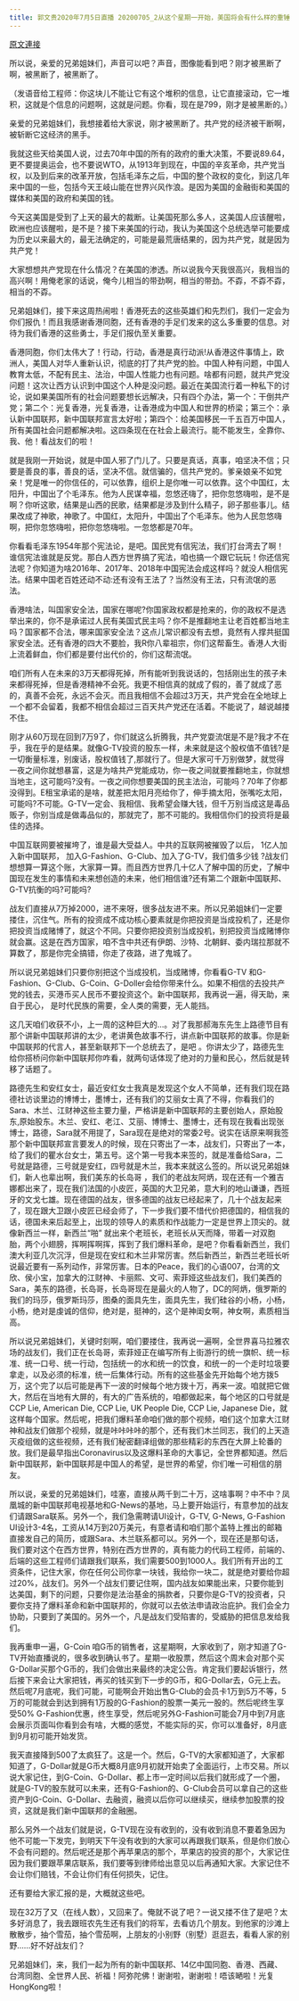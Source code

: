```yaml
---
title: 郭文贵2020年7月5日直播 20200705_2从这个星期一开始，美国将会有什么样的重锤的具体队C P的惩罚和制裁，一切都已经开始！
---
```


[原文連接](https://gnews.org/ThreadView/53481811)

所以说，亲爱的兄弟姐妹们，声音可以吧？声音，图像能看到吧？刚才被黑断了啊，被黑断了，被黑断了。


（发语音给工程师：你这块儿不能让它有这个堆积的信息，让它直接滚动，它一堆积，这就是个信息的问题啊，这就是问题。你看，现在是799，刚才是被黑断的。）


亲爱的兄弟姐妹们，我想接着给大家说，刚才被黑断了。共产党的经济被干断啊，被斩断它这经济的黑手。


我就这些天给美国人说，过去70年中国的所有的政府的重大决策，不要说89.64，更不要提奥运会，也不要说WTO，从1913年到现在，中国的辛亥革命，共产党当权，以及到后来的改革开放，包括毛泽东之后，中国的整个政权的变化，到这几年来中国的一些，包括今天王岐山能在世界兴风作浪。是因为美国的金融街和美国的媒体和美国的政府和美国的钱。


今天这美国是受到了上天的最大的裁断。让美国死那么多人，这美国人应该醒啦，欧洲也应该醒啦，是不是？接下来美国的行动，我认为美国这个总统选举可能要成为历史以来最大的，最无法确定的，可能是最荒唐结果的，因为共产党，就是因为共产党！


大家想想共产党现在什么情况？在美国的渗透。所以说我今天我很高兴，我相当的高兴啊！用俺老家的话说，俺今儿相当的带劲啊，相当的带劲。不孬，不孬不孬，相当的不孬。


兄弟姐妹们，接下来这周热闹啦！香港死去的这些英雄们和先烈们，我们一定会为你们报仇！而且我感谢香港同胞，还有香港的手足们发来的这么多重要的信息。对待为我们香港的这些勇士，手足们报仇至关重要。


香港同胞，你们太伟大了！行动，行动，香港是真行动派!从香港这件事情上，欧洲人，美国人对华人重新认识，彻底的打了共产党的脸。中国人种有问题，中国人教育太低，不配有民主、法治，中国人性能力也有问题。啥都有问题，就共产党没问题！这次让西方认识到中国这个人种是没问题。最近在美国流行着一种私下的讨论，说如果美国所有的社会问题要想长远解决，只有四个办法，第一个：干倒共产党；第二个：光复香港，光复香港，让香港成为中国人和世界的桥梁；第三个：承认新中国联邦，新中国联邦宣言太好啦；第四个：给美国移民一千五百万中国人，所有美国社会问题都解决啦。这四条现在在社会上最流行。能不能发生，全靠你、我、他！看战友们的啦！


就是我刚一开始说，就是中国人邪了门儿了。只要是真话，真事，咱坚决不信；只要是善良的事，善良的话，坚决不信。就信骗的，信共产党的。爹亲娘亲不如党亲！党是唯一的你信任的，可以依靠，组织上是你唯一可以依靠。这个中国红，太阳升，中国出了个毛泽东。他为人民谋幸福，忽悠还嗨了，把你忽悠嗨啦，是不是啊？你听这歌，结果是山西的民歌，结果都是涉及到什么精子，卵子那些事儿。结果改成了神歌，神歌了。中国红，太阳升，中国出了个毛泽东。他为人民忽悠嗨啊，把你忽悠嗨啦，把你忽悠嗨啦。一忽悠都是70年。


你看看毛泽东1954年那个宪法论，是吧。国民党有信宪法，我们打台湾去了啊！谁信宪法谁就是反党。那白人西方世界搞了宪法，咱也搞一个跟它玩玩！你还信宪法呢？你知道为啥2016年、2017年、2018年中国宪法会成这样吗？就没人相信宪法。结果中国老百姓还动不动:还有没有王法了？当然没有王法，只有流氓的恶法。


香港啥法，叫国家安全法，国家在哪呢?你国家政权都是抢来的，你的政权不是选举出来的，你不是承诺过人民有美国式民主吗？你不是推翻地主让老百姓都当地主吗？国家都不合法，哪来国家安全法？这点儿常识都没有去想，竟然有人撑共挺国家安全法。还有香港的四大不要脸，我R你八辈祖宗，你们这帮畜生。香港人大街上流着鲜血，你们都是要付出代价的，你们这帮流氓。


咱们所有人在未来的3万天都得死掉，所有能听到我说话的，包括刚出生的孩子未来都得死掉，但是香港精神不会死。我更不相信真的就成了假的，善了就成了恶的，真善不会死，永远不会灭。而且我相信不会超过3万天，共产党会在全地球上一个都不会留着，我都不相信会超过三百天共产党还在活着。不能说了，越说越搂不住。


刚才从60万现在回到7万9了，你们就这么折腾我，共产党耍流氓是不是?我才不在乎，我在乎的是结果。就像G-TV投资的股东一样，未来就是这个股权值不值钱?是一切衡量标准，别废话，股权值钱了,那就行了。但是大家可千万别做梦，就觉得一夜之间你就想暴富，这是为啥共产党能成功，你一夜之间就要推翻地主，你就想当地主，这可能吗?没有。一夜之间你想要美国的民主法治，可能吗？70年了你都没得到。E租宝承诺的是啥，就差把太阳月亮给你了，伸手摘太阳，张嘴吃太阳，可能吗?不可能。G-TV一定会、我相信、我希望会赚大钱，但千万别当成这是毒品贩子，你别当成是做毒品似的，那就完了，那不可能的。我相信你们的投资将是最佳的选择。


中国互联网要被摧垮了，谁是最大受益人。中共的互联网被摧毁了以后， 1亿人加入新中国联邦， 加入G-Fashion、G-Club、加入了G-TV，我们值多少钱 ?战友们想想算一算这个账，大家算一算。而且西方世界几十亿人了解中国的历史，了解中国现在发生的事情和未来想创造的未来，他们相信谁?还有第二个跟新中国联邦、G-TV抗衡的吗?可能吗?


战友们直接从7万掉2000，进不来呀，很多战友进不来。所以兄弟姐妹们一定要搂住，沉住气。所有的投资成不成功核心要素就是你把投资是当成投机了，还是你把投资当成赌博了，就这个不同。只要你把投资别当成投机，别把投资当成赌博你就会赢。这是在西方国家，咱不含中共还有伊朗、沙特、北朝鲜、委内瑞拉那就不算数了，那是你完全搞错，你走了夜路，进了鬼城了。


所以说兄弟姐妹们只要你别把这个当成投机，当成赌博，你看看G-TV 和G-Fashion、G-Club、G-Coin、G-Doller会给你带来什么。如果不相信的去投共产党的钱去，买港币买人民币不要投资这个。新中国联邦，我再说一遍，得天助，来自于民心， 是时代民族的需要，全人类的需要，无人能挡。


这几天咱们收获不小，上一周的这种巨大的…。对了我那郝海东先生上路德节目有那个讲新中国联邦讲的太少，老讲黄色故事不行，讲点新中国联邦的故事。你是新中国联邦的代言人，甚至新联邦下一个总统去了，是吧 。你讲太少了，路德先生给你搭桥问你新中国联邦你咋看，就两句话体现了绝对的力量和民心，然后就是转移了话题了。


路德先生和安红女士，最近安红女士我真是发现这个女人不简单，还有我们现在路德社访谈里边的博博士，墨博士，还有我们的艾丽女士真了不得，你看我们的Sara、木兰、江财神这些主要力量，严格讲是新中国联邦的主要创始人，原始股东,原始股东。木兰、安红、老江、艾丽、博博士、墨博士，还有现在我看出现张博士，路德，Sara就不用提了，Sara现在是绝对的常委2号。说实在话原来啊我签那个新中国联邦宣言要发人的时候，现在只寄出了一本，战友们，只寄出了一本，给了我们的瞿水台女士，第五号。这个第一号我本来签的，就是准备给Sara，二号就是路德，三号就是安红，四号就是木兰，我本来就这么签的。所以说兄弟姐妹们，新人也辈出啊，我们美东的长岛哥 ，我们的老战友阿炳，现在还有一个雅吉娜都出来了，现在我们法国的小皮匠，英国的大卫兄弟，意大利的地山谦谦，西班牙的文戈七雄。现在德国的战友，很多德国的战友已经起来了，几十个战友起来了，现在跟大卫跟小皮匠已经会师了，下一步我们要不惜代价把德国的，相信我的话，德国未来后起至上，出现的领导人的素质和作战能力一定是世界上顶尖的。就像新西兰一样，新西兰“啪” 就出来个老班长，老班长从天而降，带着一对双胞胎，两个小翅膀，挥啊挥啊挥，挥到了我们爆料革命，是吧？你看看新西兰，我们澳大利亚几次沉浮，但是现在安红和木兰非常厉害。然后新西兰，新西兰老班长听说最近要有一系列动作，非常厉害。日本的Peace，我们的心语007，台湾的文欣、侯小宝，加拿大的江财神、卡丽熙、文可、索菲娅这些战友们，我们美西的Sara，美东的路德，长岛哥，长岛哥现在是最火的人物了，DC的阿炳，俄罗斯的我们的玛莎，俄罗斯玛莎，图桑的面具先生，面具先生，我们硅谷的小杨，小杨，小杨，绝对是虔诚的信仰，绝对是，挺神的，这个是神闺女啊，神女啊，素质相当高。


所以说兄弟姐妹们，关键时刻啊，咱们要搂住，我再说一遍啊，全世界喜马拉雅农场的战友们，我们正在长岛哥，索菲娅正在编写所有上街游行的统一旗帜、统一标准、统一口号、统一行动，包括统一的水和统一的饮食，和统一的一个走时垃圾要拿走，以及必须的标准，统一后集体行动。所有的这些基金先开始每个地方拨5万，这个完了以后可能是再下一波的时候每个地方拨十万，再来一波。咱就把它做大，然后在当地有大屏的，有大的广告系统的，咱都做起来，每个地区的口号就是CCP Lie, American Die, CCP Lie, UK People Die, CCP Lie, Japanese Die，就这样每个国家。然后呢，把我们爆料革命咱们做的那个视频，咱们这个加拿大江财神和战友们做那个视频，就是咔咔咔咔的那个，还有我们木兰同志，我们的上天造灭疫组做的这些视频，还有我们秘密翻译组做的那些精彩的东西在大屏上轮番的放。我们是最早指出Coronavirus以及这爆料革命的大事记，全世界都知道。然后新中国联邦，新中国联邦是中国人的希望，是世界的希望，你们唯一可相信的朋友。


所以说，亲爱的兄弟姐妹们，哇塞，直接从两千到二十万，这啥事啊？中不中？凤凰城的新中国联邦电视基地和G-News的基地，马上要开始运行，有意参加的战友们请跟Sara联系。另外一个，我们急需聘请UI设计，G-TV, G-News,  G-Fashion UI设计3-4名，工资从14万到20万美元，有意者请和咱们那个盖特上推出的邮箱直接发自己的简历，或跟Sara、木兰联系都可以。另外一个，现在还是那句话，我们要对这个在西方世界，特别在西方世界的，真有能力的代码工程师，前端的、后端的这些工程师们请跟我们联系，我们需要500到1000人。我们所有开出的工资条件，记住大家，你在任何公司你拿一块钱，我给你一块二，就是绝对要给你超过20%，战友们。另外一个战友们要记住啊，国内战友如果能出来，只要你能到达美国，剩下的问题，只要你是法治基金的捐款者，只要你是G-TV的投资者，只要你支持了爆料革命和新中国联邦的，你就可以去依法申请政治庇护。我们会全力协助，只要到了美国的。另外一个，凡是战友们受陷害的，受威胁的把信息发给我们。


我再重申一遍，G-Coin 咱G币的销售者，这星期啊，大家收到了，刚才知道了G-TV开始直播说的，很多收到确认书了。星期一收股票，然后这个周末会对那个买G-Dollar买那个G币的，我们会做出来最终的决定公告。肯定我们要起诉银行，然后接下来会让大家把钱，再买的钱买到下一步的G币，和G-Dollar去，G元上去。然后呢7月底呢，我们可能，可能啊会开始出售G-Club的会员卡1万到5万不等，5万的可能就会到达到拥有1万股的G-Fashion的股票一美元一股的。然后呢终生享受50% G-Fashion优惠，终生享受，然后呢另外G-Fashion可能会7月中到7月底会展示页面叫你看到会有啥，大概的感觉，不能实际的买，你可以准备好，8月底到9月初可能开始发货。


我天直接降到500了太疯狂了。这是一个。然后，G-TV的大家都知道了，大家都知道了，G-Dollar就是G币大概8月底9月初就开始卖了全面运行，上市交易。所以说大家记住，到G-Coin、G-Dollar、都上市一定时间以后我们就形成了一个圈，就是G-TV的股东就可以未来，还有G-Fashion的、G-Club会员可以拿自己的这些资产到G-Coin、G-Dollar、去融资，融资以后你可以继续买，继续参加股票的投资，这就是我们新中国联邦的金融圈。


那么另外一个战友们就是说，G-TV现在没有收到的，没有收到消息不要着急因为他不可能一下发完，到明天下午没有收到的大家可以再跟我们联系，但是你们放心不会有问题的。然后呢还是那个再苹果店的那个，苹果店的投资的那个，大家记住因为我们要跟苹果店联系，我们要等到律师给出意见以后再通知大家。大家记住不会让你们赔钱，不会让你们有任何损失，记住。


还有要给大家汇报的是，大概就这些吧。


现在32万了又（在线人数），又回来了。俺就不说了吧？一说又搂不住了是吧？太多好消息了，我去跟班农先生还有我们的将军，去看访几个朋友。到他家的沙滩上散散步，抽个雪茄，抽个雪茄啊，上朋友的小别野（别墅）逛逛去，看看人家的别野……好不好战友们？


兄弟姐妹们，来，我们一起为所有的新中国联邦、14亿中国同胞、香港、西藏、台湾同胞、全世界人民、祈福！阿弥陀佛！谢谢啦，谢谢啦！唔该嗮啦！光复HongKong啦！
